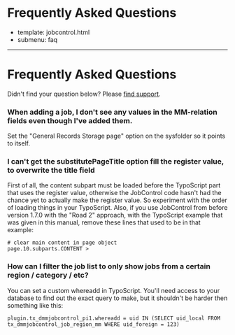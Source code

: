 # Frequently Asked Questions
- template: jobcontrol.html
- submenu: faq
---------------------

# Frequently Asked Questions
Didn't find your question below? Please [find support](support).

### When adding a job, I don't see any values in the MM-relation fields even though I've added them.
Set the "General Records Storage page" option on the sysfolder so it points to itself.

### I can't get the substitutePageTitle option fill the register value, to overwrite the title field
First of all, the content subpart must be loaded before the TypoScript part that uses the register value, otherwise the JobControl code hasn't had the chance yet to actually make the register value. So experiment with the order of loading things in your TypoScript. Also, if you use JobControl from before version 1.7.0 with the "Road 2" approach, with the TypoScript example that was given in this manual, remove these lines that used to be in that example:

```text
# clear main content in page object
page.10.subparts.CONTENT >
```

### How can I filter the job list to only show jobs from a certain region / category / etc?
You can set a custom whereadd in TypoScript. You'll need access to your database to find out the exact query to make, but it shouldn't be harder then something like this:

```text
plugin.tx_dmmjobcontrol_pi1.whereadd = uid IN (SELECT uid_local FROM tx_dmmjobcontrol_job_region_mm WHERE uid_foreign = 123)
```

